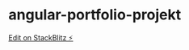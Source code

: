 # angular-portfolio-projekt

[Edit on StackBlitz ⚡️](https://stackblitz.com/edit/angular-portfolio-projekt)